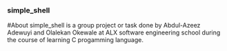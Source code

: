 ### simple_shell
#About
simple_shell is a group project or task done by Abdul-Azeez Adewuyi and Olalekan Okewale at ALX software engineering school during the course of learning C progamming language.
